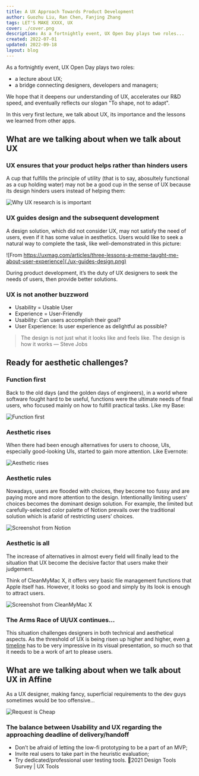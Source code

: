 ```yaml
---
title: A UX Approach Towards Product Development
author: Guozhu Liu, Ran Chen, Fanjing Zhang
tags: LET'S MAKE XXXX, UX
cover: ./cover.png
description: As a fortnightly event, UX Open Day plays two roles...
created: 2022-07-01
updated: 2022-09-18
layout: blog
---
```


As a fortnightly event, UX Open Day plays two roles:

- a lecture about UX;
- a bridge connecting designers, developers and managers;

We hope that it deepens our understanding of UX, accelerates our R&D speed, and eventually reflects our slogan "To shape, not to adapt".

In this very first lecture, we talk about UX, its importance and the lessons we learned from other apps.

## What are we talking about when we talk about UX

### UX ensures that your product helps rather than hinders users

A cup that fulfills the principle of utility (that is to say, abosultely functional as a cup holding water) may not be a good cup in the sense of UX because its design hinders users instead of helping them:

![Why UX research is is important](./why-ux-research-is-important.png)

### UX guides design and the subsequent development

A design solution, which did not consider UX, may not satisfy the need of users, even if it has some value in aesthetics. Users would like to seek a natural way to complete the task, like well-demonstrated in this picture:

![From https://uxmag.com/articles/three-lessons-a-meme-taught-me-about-user-experience](./ux-guides-design.png)

During product development, it’s the duty of UX designers to seek the needs of users, then provide better solutions.

### UX is not another buzzword

- Usability = Usable User
- Experience = User-Friendly
- Usability: Can users accomplish their goal?
- User Experience: Is user experience as delightful as possible?

> The design is not just what it looks like and feels like. The design is how it works — Steve Jobs

## Ready for aesthetic challenges?

### Function first

Back to the old days (and the golden days of engineers), in a world where software fought hard to be useful, functions were the ultimate needs of final users, who focused mainly on how to fulfill practical tasks. Like my Base:

![Function first](./function-first.png)

### Aesthetic rises

When there had been enough alternatives for users to choose, UIs, especially good-looking UIs, started to gain more attention. Like Evernote:

![Aesthetic rises](./aesthetic-rises.png)

### Aesthetic rules

Nowadays, users are flooded with choices, they become too fussy and are paying more and more attention to the design. Intentionallly limiting users' choices becomes the dominant design solution. For example, the limited but carefully-selected color palette of Notion prevails over the traditional solution which is afarid of restricting users’ choices.

![Screenshot from Notion](./aesthetic-rules.png)

### Aesthetic is all

The increase of alternatives in almost every field will finally lead to the situation that UX become the decisive factor that users make their judgement.

Think of CleanMyMac X, it offers very basic file management functions that Apple itself has. However, it looks so good and simply by its look is enough to attract users.

![Screenshot from CleanMyMac X](./aesthetic-is-all.png)

### The Arms Race of UI/UX continues…

This situation challenges designers in both technical and aesthetical aspects. As the threshold of UX is being risen up higher and higher, even [a timeline](https://www.google.com/search/howsearchworks/our-history/) has to be very impressive in its visual presentation, so much so that it needs to be a work of art to please users.

## What are we talking about when we talk about UX in Affine

As a UX designer, making fancy, superficial requirements to the dev guys sometimes would be too offensive…

![Request is Cheap](./request-is-cheap.png)

### The balance between Usability and UX regarding the approaching deadline of delivery/handoff

- Don’t be afraid of letting the low-fi prototyping to be a part of an MVP;
- Invite real users to take part in the heuristic evaluation;
- Try dedicated/professional user testing tools. 🔬2021 Design Tools Survey | UX Tools
